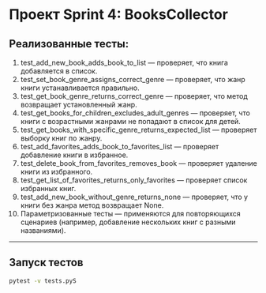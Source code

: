 # Проект Sprint 4: BooksCollector

## Реализованные тесты:

1. test_add_new_book_adds_book_to_list — проверяет, что книга добавляется в список.
2. test_set_book_genre_assigns_correct_genre — проверяет, что жанр книги устанавливается правильно.
3. test_get_book_genre_returns_correct_genre — проверяет, что метод возвращает установленный жанр.
4. test_get_books_for_children_excludes_adult_genres — проверяет, что книги с возрастными жанрами не попадают в список для детей.
5. test_get_books_with_specific_genre_returns_expected_list — проверяет выборку книг по жанру.
6. test_add_favorites_adds_book_to_favorites_list — проверяет добавление книги в избранное.
7. test_delete_book_from_favorites_removes_book — проверяет удаление книги из избранного.
8. test_get_list_of_favorites_returns_only_favorites — проверяет список избранных книг.
9. test_add_new_book_without_genre_returns_none — проверяет, что у книги без жанра метод возвращает None.
10. Параметризованные тесты — применяются для повторяющихся сценариев (например, добавление нескольких книг с разными названиями).

---

## Запуск тестов

```bash
pytest -v tests.pyS